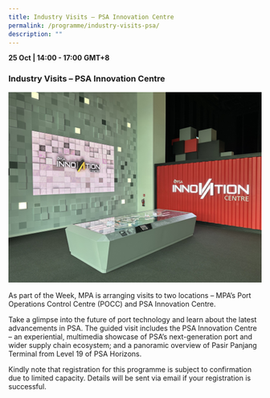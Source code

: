 ```yaml
---
title: Industry Visits – PSA Innovation Centre
permalink: /programme/industry-visits-psa/
description: ""
---
```

<div>
 <b>25 Oct | 14:00 - 17:00</b>&nbsp;<b>GMT+8</b>
  <h3>Industry Visits – PSA Innovation Centre</h3>
	<img src="/images/psa_pr.jpg" class="img-fluid">
	<p>As part of the Week, MPA is arranging visits to two locations – MPA’s Port Operations Control Centre (POCC) and PSA Innovation Centre.</p>
	<p>Take a glimpse into the future of port technology and learn about the latest advancements in PSA. The guided visit includes the PSA Innovation Centre – an experiential, multimedia showcase of PSA’s next-generation port and wider supply chain ecosystem; and a panoramic overview of Pasir Panjang Terminal from Level 19 of PSA Horizons.</p>
	<p>Kindly note that registration for this programme is subject to confirmation due to limited capacity. Details will be sent via email if your registration is successful.</p>
</div>



<style type="text/css"> 

	
	hr.my-3{
margin-top: 0.75rem;	
	}

    .is-left{
      text-align: left;
    }
    .content h4{
      font-weight: 500; 
      color: #337B9A !important;
      margin-top: 1rem;
    }
    .bg-light {
      background-color: #fff !important;
      box-shadow: 5px 5px 5px 5px rgb(215 215 215), -5px 0 6px -4px rgb(215 215 215);
    }
    .p-4 {
      padding: 1.5rem!important;
    }
  .content a {text-decoration:none;}
	.content h3 { margin-top: 1rem;}
</style>
